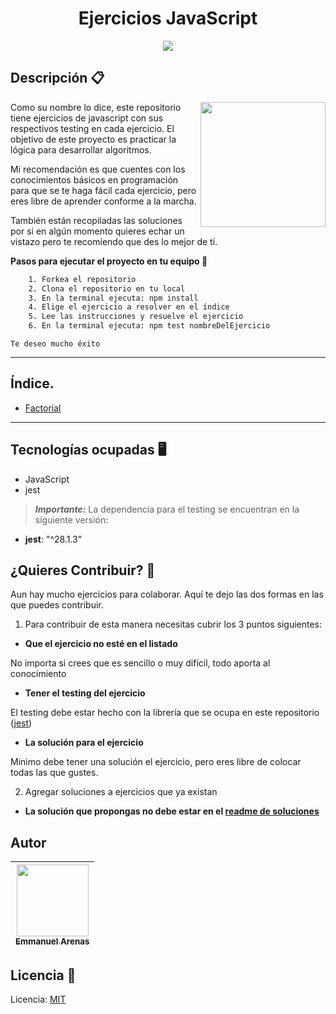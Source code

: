 <h1 align="center">Ejercicios JavaScript</h1>

<p align="center">
   <img src="https://img.shields.io/badge/License-MIT-green">
</p>

## Descripción 📋

<img align='right' height="200" src="https://user-images.githubusercontent.com/15266097/183833511-8b582f64-d0e2-4b9c-ba33-cb8be8e8fb6a.png" />

Como su nombre lo dice, este repositorio tiene ejercicios de javascript con sus respectivos testing en cada ejercicio. El objetivo de este proyecto es practicar la lógica para desarrollar algoritmos.

Mi recomendación es que cuentes con los conocimientos básicos en programación para que se te haga fácil cada ejercicio, pero eres libre de aprender conforme a la marcha.

También están recopiladas las soluciones por si en algún momento quieres echar un vistazo pero te recomiendo que des lo mejor de ti.

**Pasos para ejecutar el proyecto en tu equipo 🔧**

```txt
    1. Forkea el repositorio
    2. Clona el repositorio en tu local
    3. En la terminal ejecuta: npm install
    4. Elige el ejercicio a resolver en el índice
    5. Lee las instrucciones y resuelve el ejercicio
    6. En la terminal ejecuta: npm test nombreDelEjercicio
```

`Te deseo mucho éxito`

---

## Índice.

- [Factorial](./src/factorial/factorial.js)

---

## Tecnologías ocupadas 🖥

- JavaScript
- jest

> **_Importante:_** La dependencia para el testing se encuentran en la siguiente versión:

- **jest**: "^28.1.3"

## ¿Quieres Contribuir? 🤝

Aun hay mucho ejercicios para colaborar. Aquí te dejo las dos formas en las que puedes contribuir.

1. Para contribuir de esta manera necesitas cubrir los 3 puntos siguientes:

- **Que el ejercicio no esté en el listado**

No importa si crees que es sencillo o muy difícil, todo aporta al conocimiento

- **Tener el testing del ejercicio**

El testing debe estar hecho con la librería que se ocupa en este repositorio ([jest](#tecnologías-ocupadas-🖥))

- **La solución para el ejercicio**

Minimo debe tener una solución el ejercicio, pero eres libre de colocar todas las que gustes.

2. Agregar soluciones a ejercicios que ya existan

- **La solución que propongas no debe estar en el [readme de soluciones](./src/soluciones/README.md)**

## Autor

| [<img src="https://user-images.githubusercontent.com/15266097/186324804-11517757-4f94-4a12-a975-d21800dca11b.png" width=115><br><sub>Emmanuel Arenas</sub>](https://github.com/EmmanuelArenas) |
| :--------------------------------------------------------------------------------------------------------------------------------------------------------------------------------------------: |

## Licencia 📄

Licencia: [MIT](License)
